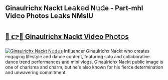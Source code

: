 ## Ginaulrichx Nackt Le𝚊k𝚎d N𝚞𝚍e - Part-mhl Vid𝚎o Photos Le𝚊ks NMsIU

# <h2><a href="http://fb7h73.evod.top/?m=Ginaulrichx+Nackt">🔗 👉🔴 Ginaulrichx Nackt Vid𝚎o Ph𝚘t𝚘s</a></h2>

[![Ginaulrichx Nackt N𝚞d𝚎s](https://i.imgur.com/8V9OHl7.gif)](http://fb7h73.evod.top/?m=Ginaulrichx+Nackt)
Influencer Ginaulrichx Nackt who creates engaging lifestyle and dance content, featuring solo and collaborative dance trend performances and mini vlogs. Ginaulrichx Nackt public image is one of charisma and charm, but he's also known for his fierce determination and unwavering commitment. 
